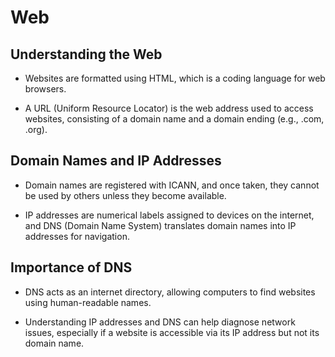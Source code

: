 # Web

## Understanding the Web

- Websites are formatted using HTML, which is a coding language for web browsers.

- A URL (Uniform Resource Locator) is the web address used to access websites, consisting of a domain name and a domain ending (e.g., .com, .org).

## Domain Names and IP Addresses

- Domain names are registered with ICANN, and once taken, they cannot be used by others unless they become available.

- IP addresses are numerical labels assigned to devices on the internet, and DNS (Domain Name System) translates domain names into IP addresses for navigation.

## Importance of DNS

- DNS acts as an internet directory, allowing computers to find websites using human-readable names.

- Understanding IP addresses and DNS can help diagnose network issues, especially if a website is accessible via its IP address but not its domain name.